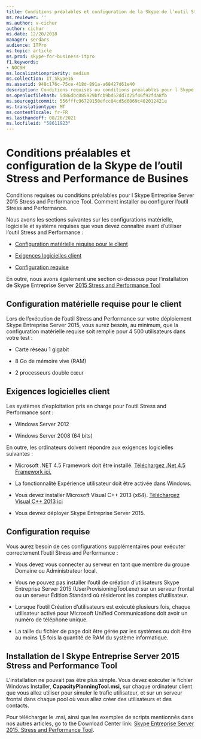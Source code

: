 ```yaml
---
title: Conditions préalables et configuration de la Skype de l’outil Stress and Performance de Busines
ms.reviewer: ''
ms.author: v-cichur
author: cichur
ms.date: 12/20/2018
manager: serdars
audience: ITPro
ms.topic: article
ms.prod: skype-for-business-itpro
f1.keywords:
- NOCSH
ms.localizationpriority: medium
ms.collection: IT_Skype16
ms.assetid: 948c176c-75ce-418d-891a-a68427d61e40
description: Conditions requises ou conditions préalables pour l Skype Entreprise Server 2015 Stress and Performance Tool. Comment installer ou configurer l’outil Stress and Performance.
ms.openlocfilehash: 5d86dbc085929bfcb9bd52dd7d25f46f92fda8fb
ms.sourcegitcommit: 556fffc96729150efcc04cd5d6069c402012421e
ms.translationtype: MT
ms.contentlocale: fr-FR
ms.lasthandoff: 08/26/2021
ms.locfileid: "58611923"
---
```

# <a name="prerequisites-and-setup-for-the-skype-for-busines-stress-and-performance-tool"></a>Conditions préalables et configuration de la Skype de l’outil Stress and Performance de Busines
 
Conditions requises ou conditions préalables pour l Skype Entreprise Server 2015 Stress and Performance Tool. Comment installer ou configurer l’outil Stress and Performance.
  
Nous avons les sections suivantes sur les configurations matérielle, logicielle et système requises que vous devez connaître avant d’utiliser l’outil Stress and Performance :
  
- [Configuration matérielle requise pour le client](prerequisites-and-setup.md#ClientHardwareReqs)
    
- [Exigences logicielles client](prerequisites-and-setup.md#ClientSoftwareReqs)
    
- [Configuration requise](prerequisites-and-setup.md#ConfigReqs)
    
En outre, nous avons également une section ci-dessous pour l’installation de Skype Entreprise Server [2015 Stress and Performance Tool](prerequisites-and-setup.md#Installing)
  
## <a name="client-hardware-requirements"></a>Configuration matérielle requise pour le client
<a name="ClientHardwareReqs"> </a>

Lors de l’exécution de l’outil Stress and Performance sur votre déploiement Skype Entreprise Server 2015, vous aurez besoin, au minimum, que la configuration matérielle requise soit remplie pour 4 500 utilisateurs dans votre test :
  
- Carte réseau 1 gigabit
    
- 8 Go de mémoire vive (RAM)
    
- 2 processeurs double cœur
    
## <a name="client-software-requirements"></a>Exigences logicielles client
<a name="ClientSoftwareReqs"> </a>

Les systèmes d’exploitation pris en charge pour l’outil Stress and Performance sont :
  
- Windows Server 2012
    
- Windows Server 2008 (64 bits)
    
En outre, les ordinateurs doivent répondre aux exigences logicielles suivantes :
  
- Microsoft .NET 4.5 Framework doit être installé. [Téléchargez .Net 4.5 Framework ici.](https://www.microsoft.com/download/details.aspx?id=30653)
    
- La fonctionnalité Expérience utilisateur doit être activée dans Windows.
    
- Vous devez installer Microsoft Visual C++ 2013 (x64). [Téléchargez Visual C++ 2013 ici](https://www.microsoft.com/download/details.aspx?id=40784)
    
- Vous devrez déployer Skype Entreprise Server 2015.
    
## <a name="configuration-requirements"></a>Configuration requise
<a name="ConfigReqs"> </a>

Vous aurez besoin de ces configurations supplémentaires pour exécuter correctement l’outil Stress and Performance :
  
- Vous devez vous connecter au serveur en tant que membre du groupe Domaine ou Administrateur local.
    
- Vous ne pouvez pas installer l’outil de création d’utilisateurs Skype Entreprise Server 2015 (UserProvisioningTool.exe) sur un serveur frontal ou un serveur Édition Standard où résideront les comptes d’utilisateur.
    
- Lorsque l’outil Création d’utilisateurs est exécuté plusieurs fois, chaque utilisateur activé pour Microsoft Unified Communications doit avoir un numéro de téléphone unique.
    
- La taille du fichier de page doit être gérée par les systèmes ou doit être au moins 1,5 fois la quantité de RAM du système informatique.
    
## <a name="installing-the-skype-for-business-server-2015-stress-and-performance-tool"></a>Installation de l Skype Entreprise Server 2015 Stress and Performance Tool
<a name="Installing"> </a>

L’installation ne pouvait pas être plus simple. Vous devez exécuter le fichier Windows Installer, **CapacityPlanningTool.msi,** sur chaque ordinateur client que vous allez utiliser pour simuler le trafic utilisateur, et sur un serveur frontal dans chaque pool où vous allez créer des utilisateurs et des contacts.
  
Pour télécharger le .msi, ainsi que les exemples de scripts mentionnés dans nos autres articles, go to the Download Center link: [Skype Entreprise Server 2015, Stress and Performance Tool](https://www.microsoft.com/download/details.aspx?id=50367).
  

